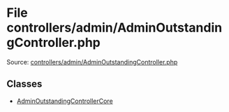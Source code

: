 File controllers/admin/AdminOutstandingController.php
=========

Source: [controllers/admin/AdminOutstandingController.php](https://github.com/PrestaShop/PrestaShop/blob/1.6.0.4/controllers/admin/AdminOutstandingController.php)


Classes
-------

* [AdminOutstandingControllerCore](class.AdminOutstandingControllerCore.md)

